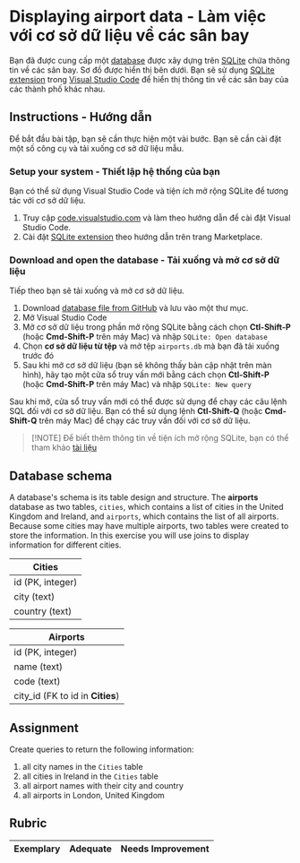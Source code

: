 # Displaying airport data - Làm việc với cơ sở dữ liệu về các sân bay

Bạn đã được cung cấp một [database](https://raw.githubusercontent.com/Microsoft/Data-Science-For-Beginners/main/2-Working-With-Data/05-relational-databases/airports.db) được xây dựng trên [SQLite](https://sqlite.org/index.html) chứa thông tin về các sân bay. Sơ đồ được hiển thị bên dưới. Bạn sẽ sử dụng [SQLite extension](https://marketplace.visualstudio.com/items?itemName=alexcvzz.vscode-sqlite&WT.mc_id=academic-77958-bethanycheum) trong [Visual Studio Code](https://code.visualstudio.com?WT.mc_id=academic-77958-bethanycheum) để hiển thị thông tin về các sân bay của các thành phố khác nhau.

## Instructions - Hướng dẫn

Để bắt đầu bài tập, bạn sẽ cần thực hiện một vài bước. Bạn sẽ cần cài đặt một số công cụ và tải xuống cơ sở dữ liệu mẫu.

### Setup your system - Thiết lập hệ thống của bạn

Bạn có thể sử dụng Visual Studio Code và tiện ích mở rộng SQLite để tương tác với cơ sở dữ liệu.

1. Truy cập [code.visualstudio.com](https://code.visualstudio.com?WT.mc_id=academic-77958-bethanycheum) và làm theo hướng dẫn để cài đặt Visual Studio Code.
1. Cài đặt [SQLite extension](https://marketplace.visualstudio.com/items?itemName=alexcvzz.vscode-sqlite&WT.mc_id=academic-77958-bethanycheum) theo hướng dẫn trên trang Marketplace.

### Download and open the database - Tải xuống và mở cơ sở dữ liệu

Tiếp theo bạn sẽ tải xuống và mở cơ sở dữ liệu.

1. Download [database file from GitHub](https://raw.githubusercontent.com/Microsoft/Data-Science-For-Beginners/main/2-Working-With-Data/05-relational-databases/airports.db) và lưu vào một thư mục.
2. Mở Visual Studio Code
3. Mở cơ sở dữ liệu trong phần mở rộng SQLite bằng cách chọn **Ctl-Shift-P** (hoặc **Cmd-Shift-P** trên máy Mac) và nhập `SQLite: Open database`
4. Chọn **cơ sở dữ liệu từ tệp** và mở tệp `airports.db` mà bạn đã tải xuống trước đó
5. Sau khi mở cơ sở dữ liệu (bạn sẽ không thấy bản cập nhật trên màn hình), hãy tạo một cửa sổ truy vấn mới bằng cách chọn **Ctl-Shift-P** (hoặc **Cmd-Shift-P** trên máy Mac) và nhập `SQLite: New query`

Sau khi mở, cửa sổ truy vấn mới có thể được sử dụng để chạy các câu lệnh SQL đối với cơ sở dữ liệu. Bạn có thể sử dụng lệnh **Ctl-Shift-Q** (hoặc **Cmd-Shift-Q** trên máy Mac) để chạy các truy vấn đối với cơ sở dữ liệu.

> [!NOTE] Để biết thêm thông tin về tiện ích mở rộng SQLite, bạn có thể tham khảo [tài liệu](https://marketplace.visualstudio.com/items?itemName=alexcvzz.vscode-sqlite&WT.mc_id=academic-77958-bethanycheum)

## Database schema

A database's schema is its table design and structure. The **airports** database as two tables, `cities`, which contains a list of cities in the United Kingdom and Ireland, and `airports`, which contains the list of all airports. Because some cities may have multiple airports, two tables were created to store the information. In this exercise you will use joins to display information for different cities.

| Cities           |
| ---------------- |
| id (PK, integer) |
| city (text)      |
| country (text)   |

| Airports                         |
| -------------------------------- |
| id (PK, integer)                 |
| name (text)                      |
| code (text)                      |
| city_id (FK to id in **Cities**) |

## Assignment

Create queries to return the following information:

1. all city names in the `Cities` table
1. all cities in Ireland in the `Cities` table
1. all airport names with their city and country
1. all airports in London, United Kingdom

## Rubric

| Exemplary | Adequate | Needs Improvement |
| --------- | -------- | ----------------- |

